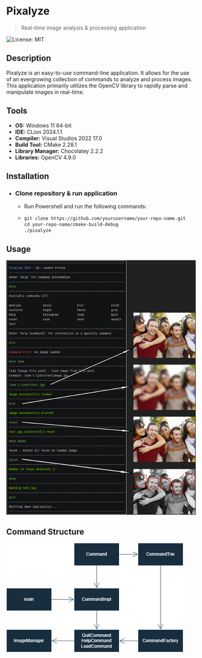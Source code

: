 # Pixalyze 
> Real-time image analysis & processing application

![License: MIT](https://img.shields.io/badge/License-MIT-blue.svg)

## Description
Pixalyze is an easy-to-use command-line application. It allows for the use of an evergrowing collection of commands to analyze and process images.
This application primarily utilizes the OpenCV library to rapidly parse and manipulate images in real-time. 

## Tools 
- __OS:__ Windows 11 64-bit
- __IDE:__ CLion 2024.1.1
- __Compiler:__ Visual Studios 2022 17.0
- __Build Tool:__ CMake 2.28.1
- __Library Manager:__ Chocolatey 2.2.2
- __Libraries:__ OpenCV 4.9.0

## Installation
- ### Clone repository & run application
  - Run Powershell and run the following commands:
  - ```
    git clone https://github.com/yourusername/your-repo-name.git
    cd your-repo-name/cmake-build-debug
    ./pixalyze
## Usage
![Example Usage](example_image.png)
## Command Structure
![Command Structure](command_structure.png)
